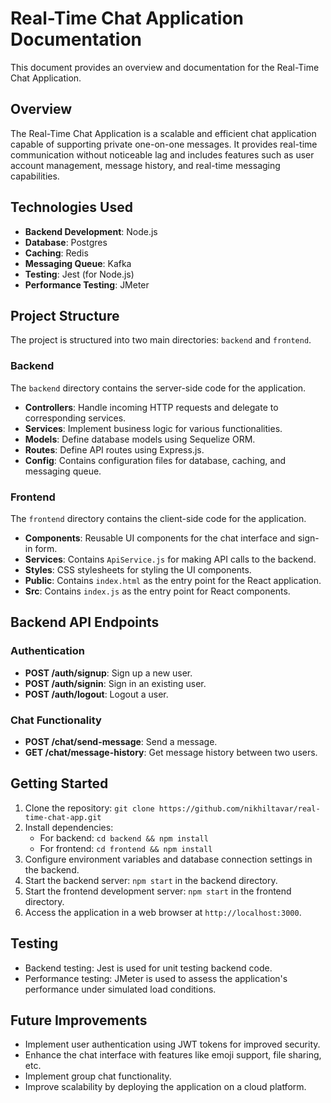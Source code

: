 # Real-Time Chat Application Documentation

This document provides an overview and documentation for the Real-Time Chat Application.

## Overview

The Real-Time Chat Application is a scalable and efficient chat application capable of supporting private one-on-one messages. It provides real-time communication without noticeable lag and includes features such as user account management, message history, and real-time messaging capabilities.

## Technologies Used

- **Backend Development**: Node.js
- **Database**: Postgres
- **Caching**: Redis
- **Messaging Queue**: Kafka
- **Testing**: Jest (for Node.js)
- **Performance Testing**: JMeter

## Project Structure

The project is structured into two main directories: `backend` and `frontend`.

### Backend

The `backend` directory contains the server-side code for the application.

- **Controllers**: Handle incoming HTTP requests and delegate to corresponding services.
- **Services**: Implement business logic for various functionalities.
- **Models**: Define database models using Sequelize ORM.
- **Routes**: Define API routes using Express.js.
- **Config**: Contains configuration files for database, caching, and messaging queue.

### Frontend

The `frontend` directory contains the client-side code for the application.

- **Components**: Reusable UI components for the chat interface and sign-in form.
- **Services**: Contains `ApiService.js` for making API calls to the backend.
- **Styles**: CSS stylesheets for styling the UI components.
- **Public**: Contains `index.html` as the entry point for the React application.
- **Src**: Contains `index.js` as the entry point for React components.

## Backend API Endpoints

### Authentication

- **POST /auth/signup**: Sign up a new user.
- **POST /auth/signin**: Sign in an existing user.
- **POST /auth/logout**: Logout a user.

### Chat Functionality

- **POST /chat/send-message**: Send a message.
- **GET /chat/message-history**: Get message history between two users.

## Getting Started

1. Clone the repository: `git clone https://github.com/nikhiltavar/real-time-chat-app.git`
2. Install dependencies:
   - For backend: `cd backend && npm install`
   - For frontend: `cd frontend && npm install`
3. Configure environment variables and database connection settings in the backend.
4. Start the backend server: `npm start` in the backend directory.
5. Start the frontend development server: `npm start` in the frontend directory.
6. Access the application in a web browser at `http://localhost:3000`.

## Testing

- Backend testing: Jest is used for unit testing backend code.
- Performance testing: JMeter is used to assess the application's performance under simulated load conditions.

## Future Improvements

- Implement user authentication using JWT tokens for improved security.
- Enhance the chat interface with features like emoji support, file sharing, etc.
- Implement group chat functionality.
- Improve scalability by deploying the application on a cloud platform.
